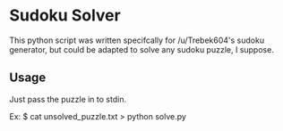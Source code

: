 # Sudoku Solver

This python script was written specifcally for /u/Trebek604's sudoku
generator, but could be adapted to solve any sudoku puzzle, I suppose.

## Usage

Just pass the puzzle in to stdin.

Ex:
    $ cat unsolved_puzzle.txt > python solve.py

